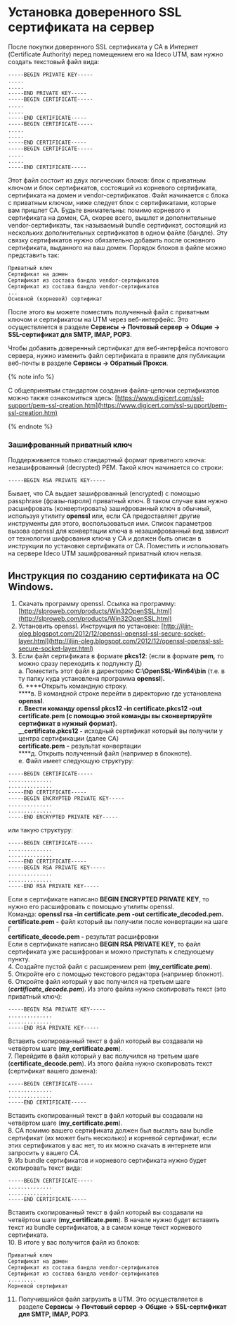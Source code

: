 # Установка доверенного SSL сертификата на сервер

После покупки доверенного SSL сертификата у CA в Интернет \(Certificate Authority\) перед помещением его на Ideco UTM, вам нужно создать текстовый файл вида:

```text
-----BEGIN PRIVATE KEY-----
.....
.....
-----END PRIVATE KEY-----
-----BEGIN CERTIFICATE-----
.....
.....
-----END CERTIFICATE-----
-----BEGIN CERTIFICATE-----
.....
.....
-----END CERTIFICATE-----
-----BEGIN CERTIFICATE-----
.....
.....
-----END CERTIFICATE-----
```

Этот файл состоит из двух логических блоков: блок с приватным ключом и блок сертификатов, состоящий из корневого сертификата, сертификата на домен и vendor-сертификатов. Файл начинается с блока с приватным ключом, ниже следует блок с сертификатами, которые вам пришлет CA. Будьте внимательны: помимо корневого и сертификата на домен, CA, скорее всего, вышлет и дополнительные vendor-сертификаты, так называемый bundle сертификат, состоящий из нескольких дополнительных сертификатов в одном файле \(бандле\). Эту связку сертификатов нужно обязательно добавить после основного сертификата, выданного на ваш домен. Порядок блоков в файле можно представить так:

```text
Приватный ключ
Сертификат на домен
Сертификат из состава бандла vendor-сертификатов
Сертификат из состава бандла vendor-сертификатов
...
Основной (корневой) сертификат
```

После этого вы можете поместить полученный файл с приватным ключом и сертификатом на UTM через веб-интерфейс. Это осуществляется в разделе **Сервисы -&gt; Почтовый сервер -&gt; Общие -&gt; SSL-сертификат для SMTP, IMAP, POP3**.

Чтобы добавить доверенный сертификат для веб-интерфейса почтового сервера, нужно изменить файл сертификата в правиле для публикации веб-почты в разделе **Сервисы -&gt; Обратный Прокси**.

{% note info %}

С общепринятым стандартом создания файла-цепочки сертификатов можно также ознакомиться здесь: [https://www.digicert.com/ssl-support/pem-ssl-creation.htm](https://www.digicert.com/ssl-support/pem-ssl-creation.htm)

{% endnote %}

### Зашифрованный приватный ключ

Поддерживается только стандартный формат приватного ключа: незашифрованный \(decrypted\) PEM. Такой ключ начинается со строки:

```text
-----BEGIN RSA PRIVATE KEY-----
```

Бывает, что CA выдает зашифрованный \(encrypted\) с помощью passphrase \(фразы-пароля\) приватный ключ. В таком случае вам нужно расшифровать \(конвертировать\) зашифрованный ключ в обычный, используя утилиту **openssl** или, если CA предоставляет другие инструменты для этого, воспользоваться ими. Список параметров вызова openssl для конвертации ключа в незашифрованный вид зависит от технологии шифрования ключа у CA и должен быть описан в инструкции по установке сертификата от CA. Поместить и использовать на сервере Ideco UTM зашифрованный приватный ключ нельзя.

## Инструкция по созданию сертификата на OC Windows.

1. Скачать программу openssl. Ссылка на программу: [http://slproweb.com/products/Win32OpenSSL.html](http://slproweb.com/products/Win32OpenSSL.html)  
2. Установить openssl. Инструкция по установке: [http://iljin-oleg.blogspot.com/2012/12/openssl-openssl-ssl-secure-socket-layer.html](http://iljin-oleg.blogspot.com/2012/12/openssl-openssl-ssl-secure-socket-layer.html)  
3. Если файл сертификата в формате **pkcs12**: \(если в формате **pem**_**,**_ то можно сразу переходить к подпункту Д\)  
а. Поместить этот файл в директорию **C:\OpenSSL-Win64\bin** \(т.е. в ту папку куда установлена программа **openssl**\)**.**    
 б. ****Открыть командную строку.  
 ****в. В командной строке перейти в директорию где установлена **openssl**.  
 ****г. Ввести команду **openssl pkcs12 -in certificate.pkcs12 -out certificate.pem** \(с помощью этой команды вы сконвертируйте сертификат в нужный формат\).   
_****_**certificate.pkcs12 -** исходный сертификат который вы получили у центра сертификации \(далее CA\)  
**certificate.pem** **-** результат конвертации    
****д. Открыть полученный файл \(например в блокноте\).  
е. Файл имеет следующую структуру:

```text
-----BEGIN CERTIFICATE-----
..............
..............
-----END CERTIFICATE-----
-----BEGIN ENCRYPTED PRIVATE KEY-----
..............
..............
-----END ENCRYPTED PRIVATE KEY-----
```

 или такую структуру:

```text
-----BEGIN CERTIFICATE-----
..............
..............
-----END CERTIFICATE-----
-----BEGIN RSA PRIVATE KEY-----
..............
..............
-----END RSA PRIVATE KEY-----
```

Если в сертификате написано **BEGIN ENCRYPTED PRIVATE KEY**, то нужно его расшифровать с помощью утилиты openssl.  
Команда: **openssl rsa -in certificate.pem -out certificate\_decoded.pem.**  
**certificate.pem** **-** файл который вы получили после конвертации на шаге Г  
**certificate\_decode.pem -** результат раcшифровки  
Если в сертификате написано **BEGIN RSA PRIVATE KEY**, то файл сертификата уже расшифрован и можно приступать к следующему пункту.  
4. Создайте пустой файл с расширением pem \(**my\_certificate.pem**\).  
5. Откройте его с помощью текстового редактора \(например блокнот\).  
6. Откройте файл который у вас получился на третьем шаге \(_**certificate\_decode.pem**_\). Из этого файла нужно скопировать текст \(это приватный ключ\):

```text
-----BEGIN RSA PRIVATE KEY-----
..............
..............
-----END RSA PRIVATE KEY-----
```

Вставить скопированный текст в файл который вы создавали на четвёртом шаге \(**my\_certificate.pem**\).  
7. Перейдите в файл который у вас получился на третьем шаге \(**certificate\_decode.pem**\). Из этого файла нужно скопировать текст \(сертификат вашего домена\):

```text
-----BEGIN CERTIFICATE-----
..............
..............
-----END CERTIFICATE-----
```

Вставить скопированный текст в файл который вы создавали на четвёртом шаге \(**my\_certificate.pem**\).  
8. CA помимо вашего сертификата должен был выслать вам bundle сертификат \(их может быть несколько\) и корневой сертификат, если этих сертификатов у вас нет, то их можно скачать в интернете или запросить у вашего CA.  
9. Из bundle сертификатов и корневого сертификата нужно будет скопировать текст вида:

```text
-----BEGIN CERTIFICATE-----
..............
..............
-----END CERTIFICATE-----
```

Вставить скопированный текст в файл который вы создавали на четвёртом шаге \(**my\_certificate.pem**\). В начале нужно будет вставить текст из bundle сертификатов, а в самом конце текст корневого сертификата.  
10. В итоге у вас получится файл из блоков:

```text
Приватный ключ
Сертификат на домен
Сертификат из состава бандла vendor-сертификатов
Сертификат из состава бандла vendor-сертификатов
.........
Корневой сертификат
```

11. Получившийся файл загрузить в UTM. Это осуществляется в разделе **Сервисы -&gt; Почтовый сервер -&gt; Общие -&gt; SSL-сертификат для SMTP, IMAP, POP3**.

